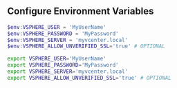 ## Configure Environment Variables

```powershell
$env:VSPHERE_USER = 'MyUserName'
$env:VSPHERE_PASSWORD = 'MyPassword'
$env:VSPHERE_SERVER = 'myvcenter.local'
$env:VSPHERE_ALLOW_UNVERIFIED_SSL='true' # OPTIONAL
```

```bash
export VSPHERE_USER='MyUserName'
export VSPHERE_PASSWORD='MyPassword'
export VSPHERE_SERVER='myvcenter.local'
export VSPHERE_ALLOW_UNVERIFIED_SSL='true' # OPTIONAL
```
